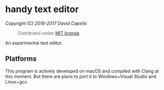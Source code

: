 # handy text editor
*Copyright (C) 2016-2017 David Capello*

> Distributed under [MIT license](LICENSE.txt)

An experimental text editor.

## Platforms

This program is actively developed on macOS and compiled with Clang at
this moment. But there are plans to port it to Windows+Visual Studio
and Linux+gcc.
